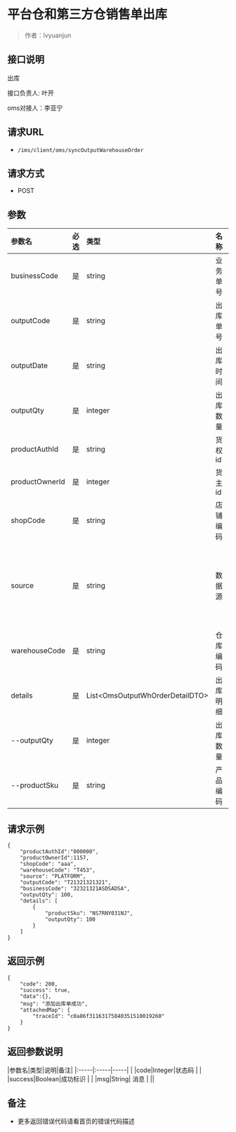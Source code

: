 # 平台仓和第三方仓销售单出库

> 作者：lvyuanjun

## 接口说明
出库

接口负责人: 叶开

oms对接人：李亚宁

## 请求URL
- `/ims/client/oms/syncOutputWarehouseOrder`

## 请求方式
- POST
## 参数

|参数名|必选|类型|名称|说明|
|:-----     |:---|:----- |:-----|----- |
|businessCode|是  |string |业务单号| |
|outputCode|是  |string |出库单号| |
|outputDate|是  |string |出库时间|格式： 2021-09-22 14:04:37 |
|outputQty|是  |integer |出库数量| 总和 |
|productAuthId|是  |string |货权id| |
|productOwnerId|是  |integer |货主id| |
|shopCode|是  |string |店铺编码| |
|source|是  |string |数据源| (平台仓 PLATFORM,三方仓 THIRD )注意:泽汇海外仓不经过这个接口，以免重复推送|
|warehouseCode|是  |string |仓库编码| |
|details|是  |List&lt;OmsOutputWhOrderDetailDTO> |出库明细| |
|--outputQty|是  |integer |出库数量| |
|--productSku|是  |string |产品编码| ||

## **请求示例**
```
{
    "productAuthId":"000000",
    "productOwnerId":1157,
    "shopCode": "aaa",
    "warehouseCode": "T453",
    "source": "PLATFORM",
    "outputCode": "T21321321321",
    "businessCode": "32321321ASDSADSA",
    "outputQty": 100,
    "details": [
        {
            "productSku": "NS7RNY031NJ",
            "outputQty": 100
        }
    ]
}
```

## 返回示例

```
{
    "code": 200,
    "success": true,
    "data":{},
    "msg": "添加出库单成功",
    "attachedMap": {
        "traceId": "c0a86f31163175840351510019260"
    }
}
```

## 返回参数说明

|参数名|类型|说明|备注|
|:-----|:-----|-----| |
|code|Integer|状态码 |  |
|success|Boolean|成功标识  |  |
|msg|String| 消息 |  ||


## 备注

- 更多返回错误代码请看首页的错误代码描述
